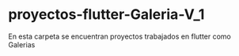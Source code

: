 # proyectos-flutter-Galeria-V_1
En esta carpeta se encuentran proyectos trabajados en flutter como Galerias 
